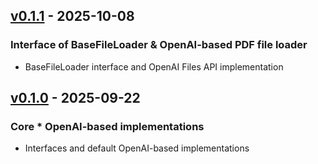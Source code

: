 ## [v0.1.1](https://pypi.org/project/amsdal_ml/0.1.1/) - 2025-10-08

### Interface of BaseFileLoader & OpenAI-based PDF file loader

- BaseFileLoader interface and OpenAI Files API implementation

## [v0.1.0](https://pypi.org/project/amsdal_ml/0.1.0/) - 2025-09-22

### Core * OpenAI-based implementations

- Interfaces and default OpenAI-based implementations